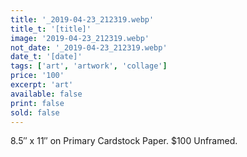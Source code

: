 ```yaml
---
title: '_2019-04-23_212319.webp'
title_t: '[title]'
image: '2019-04-23_212319.webp'
not_date: '_2019-04-23_212319.webp'
date_t: '[date]'
tags: ['art', 'artwork', 'collage']
price: '100'
excerpt: 'art'
available: false
print: false
sold: false
---
```



8.5″ x 11″ on Primary Cardstock Paper.
$100 Unframed.
